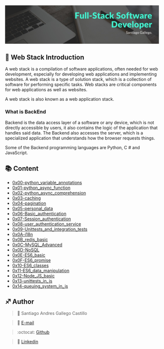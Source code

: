 ![](banner.jpg)


## :orange_book: Web Stack Introduction

A web stack is a compilation of software applications, often needed for web development, especially for developing web applications and implementing websites. A web stack is a type of solution stack, which is a collection of software for performing specific tasks. Web stacks are critical components for web applications as well as websites.

A web stack is also known as a web application stack.

### What is BackEnd

Backend is the data access layer of a software or any device, which is not directly accessible by users, it also contains the logic of the application that handles said data. The Backend also accesses the server, which is a specialized application that understands how the browser requests things.

Some of the Backend programming languages are Python, C # and JavaScript.

## :books: Content

- [0x00-python_variable_annotations](/0x00-python_variable_annotations)
- [0x01-python_async_function](/0x01-python_async_function)
- [0x02-python_async_comprehension](/0x02-python_async_comprehension)
- [0x03-caching](/0x03-caching)
- [0x04-pagination](/0x04-pagination)
- [0x05-personal_data](/0x05-personal_data)
- [0x06-Basic_authentication](/0x06-Basic_authentication)
- [0x07-Session_authentication](/0x07-Session_authentication)
- [0x08-user_authentication_service](/0x08-user_authentication_service)
- [0x09-Unittests_and_integration_tests](/0x09-Unittests_and_integration_tests)
- [0x0A-i18n](/0x0A-i18n)
- [0x0B_redis_basic](/0x0B_redis_basic)
- [0x0C-MySQL_Advanced](/0x0C-MySQL_Advanced)
- [0x0D-NoSQL](/0x0D-NoSQL)
- [0x0E-ES6_basic](/0x0E-ES6_basic)
- [0x0F-ES6_promise](/0x0F-ES6_promise)
- [0x10-ES6_classes](/0x10-ES6_classes)
- [0x11-ES6_data_manipulation](/0x11-ES6_data_manipulation)
- [0x12-Node_JS_basic](/0x12-Node_JS_basic)
- [0x13-unittests_in_js](/0x13-unittests_in_js)
- [0x14-queuing_system_in_js](/0x14-queuing_system_in_js)


## :sagittarius: Author

> :man: Santiago Andres Gallego Castillo

> :e-mail: [E-mail](saantiagoprograma01@gmail.com)

> :octocat: [Github](https://github.com/Santiago-Gallego)

> :memo: [Linkedin](https://www.linkedin.com/in/santiago--gallego/)

